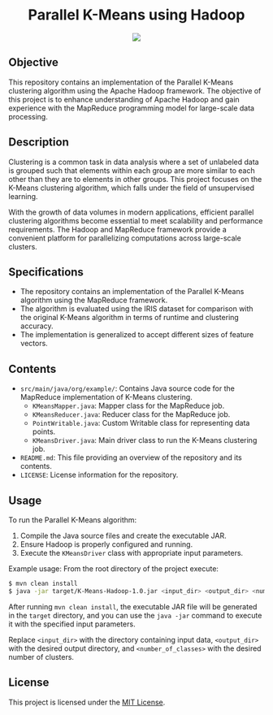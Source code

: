 
<h1 align="center">Parallel K-Means using Hadoop</h1>
<div align="center">
    <img src="https://upload.wikimedia.org/wikipedia/commons/thumb/0/0e/Hadoop_logo.svg/1920px-Hadoop_logo.svg.png?20130221043911" />
</div>


## Objective
This repository contains an implementation of the Parallel K-Means clustering algorithm using the Apache Hadoop framework. The objective of this project is to enhance understanding of Apache Hadoop and gain experience with the MapReduce programming model for large-scale data processing.

## Description
Clustering is a common task in data analysis where a set of unlabeled data is grouped such that elements within each group are more similar to each other than they are to elements in other groups. This project focuses on the K-Means clustering algorithm, which falls under the field of unsupervised learning. 

With the growth of data volumes in modern applications, efficient parallel clustering algorithms become essential to meet scalability and performance requirements. The Hadoop and MapReduce framework provide a convenient platform for parallelizing computations across large-scale clusters.

## Specifications
- The repository contains an implementation of the Parallel K-Means algorithm using the MapReduce framework.
- The algorithm is evaluated using the IRIS dataset for comparison with the original K-Means algorithm in terms of runtime and clustering accuracy.
- The implementation is generalized to accept different sizes of feature vectors.

## Contents
- `src/main/java/org/example/`: Contains Java source code for the MapReduce implementation of K-Means clustering.
  - `KMeansMapper.java`: Mapper class for the MapReduce job.
  - `KMeansReducer.java`: Reducer class for the MapReduce job.
  - `PointWritable.java`: Custom Writable class for representing data points.
  - `KMeansDriver.java`: Main driver class to run the K-Means clustering job.
- `README.md`: This file providing an overview of the repository and its contents.
- `LICENSE`: License information for the repository.


## Usage
To run the Parallel K-Means algorithm:
1. Compile the Java source files and create the executable JAR.
2. Ensure Hadoop is properly configured and running.
3. Execute the `KMeansDriver` class with appropriate input parameters.

Example usage: From the root directory of the project execute:
```bash
$ mvn clean install
$ java -jar target/K-Means-Hadoop-1.0.jar <input_dir> <output_dir> <number_of_classes>
```

After running `mvn clean install`, the executable JAR file will be generated in the `target` directory, and you can use the `java -jar` command to execute it with the specified input parameters.

Replace `<input_dir>` with the directory containing input data, `<output_dir>` with the desired output directory, and `<number_of_classes>` with the desired number of clusters.

## License
This project is licensed under the [MIT License](LICENSE).

